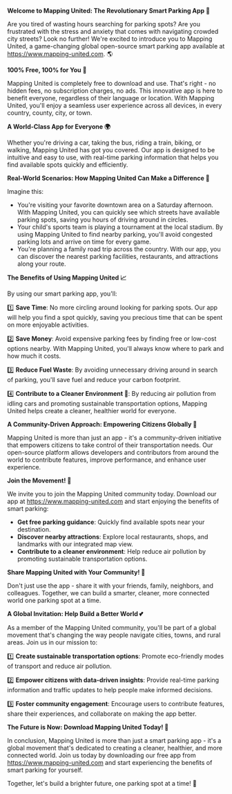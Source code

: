 **Welcome to Mapping United: The Revolutionary Smart Parking App 🚀**

Are you tired of wasting hours searching for parking spots? Are you frustrated with the stress and anxiety that comes with navigating crowded city streets? Look no further! We're excited to introduce you to Mapping United, a game-changing global open-source smart parking app available at https://www.mapping-united.com. 🌎

**100% Free, 100% for You 🙌**

Mapping United is completely free to download and use. That's right - no hidden fees, no subscription charges, no ads. This innovative app is here to benefit everyone, regardless of their language or location. With Mapping United, you'll enjoy a seamless user experience across all devices, in every country, county, city, or town.

**A World-Class App for Everyone 🌍**

Whether you're driving a car, taking the bus, riding a train, biking, or walking, Mapping United has got you covered. Our app is designed to be intuitive and easy to use, with real-time parking information that helps you find available spots quickly and efficiently.

**Real-World Scenarios: How Mapping United Can Make a Difference 🌈**

Imagine this:

* You're visiting your favorite downtown area on a Saturday afternoon. With Mapping United, you can quickly see which streets have available parking spots, saving you hours of driving around in circles.
* Your child's sports team is playing a tournament at the local stadium. By using Mapping United to find nearby parking, you'll avoid congested parking lots and arrive on time for every game.
* You're planning a family road trip across the country. With our app, you can discover the nearest parking facilities, restaurants, and attractions along your route.

**The Benefits of Using Mapping United 📈**

By using our smart parking app, you'll:

1️⃣ **Save Time**: No more circling around looking for parking spots. Our app will help you find a spot quickly, saving you precious time that can be spent on more enjoyable activities.

2️⃣ **Save Money**: Avoid expensive parking fees by finding free or low-cost options nearby. With Mapping United, you'll always know where to park and how much it costs.

3️⃣ **Reduce Fuel Waste**: By avoiding unnecessary driving around in search of parking, you'll save fuel and reduce your carbon footprint.

4️⃣ **Contribute to a Cleaner Environment 🌿**: By reducing air pollution from idling cars and promoting sustainable transportation options, Mapping United helps create a cleaner, healthier world for everyone.

**A Community-Driven Approach: Empowering Citizens Globally 👥**

Mapping United is more than just an app - it's a community-driven initiative that empowers citizens to take control of their transportation needs. Our open-source platform allows developers and contributors from around the world to contribute features, improve performance, and enhance user experience.

**Join the Movement! 🌟**

We invite you to join the Mapping United community today. Download our app at https://www.mapping-united.com and start enjoying the benefits of smart parking:

* **Get free parking guidance**: Quickly find available spots near your destination.
* **Discover nearby attractions**: Explore local restaurants, shops, and landmarks with our integrated map view.
* **Contribute to a cleaner environment**: Help reduce air pollution by promoting sustainable transportation options.

**Share Mapping United with Your Community! 🤝**

Don't just use the app - share it with your friends, family, neighbors, and colleagues. Together, we can build a smarter, cleaner, more connected world one parking spot at a time.

**A Global Invitation: Help Build a Better World 💕**

As a member of the Mapping United community, you'll be part of a global movement that's changing the way people navigate cities, towns, and rural areas. Join us in our mission to:

1️⃣ **Create sustainable transportation options**: Promote eco-friendly modes of transport and reduce air pollution.

2️⃣ **Empower citizens with data-driven insights**: Provide real-time parking information and traffic updates to help people make informed decisions.

3️⃣ **Foster community engagement**: Encourage users to contribute features, share their experiences, and collaborate on making the app better.

**The Future is Now: Download Mapping United Today! 📱**

In conclusion, Mapping United is more than just a smart parking app - it's a global movement that's dedicated to creating a cleaner, healthier, and more connected world. Join us today by downloading our free app from https://www.mapping-united.com and start experiencing the benefits of smart parking for yourself.

Together, let's build a brighter future, one parking spot at a time! 🌟